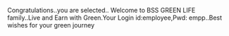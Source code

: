 Congratulations..you are selected.. Welcome to BSS GREEN LIFE family..Live and Earn with Green.Your Login id:employee,Pwd: empp..Best wishes for your green journey